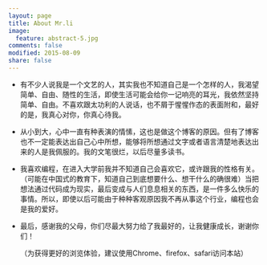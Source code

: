 ```yaml
---
layout: page
title: About Mr.li
image:
  feature: abstract-5.jpg
comments: false
modified: 2015-08-09
share: false
---
```


* 有不少人说我是一个文艺的人，其实我也不知道自己是一个怎样的人，我渴望简单、自由、随性的生活，即使生活可能会给你一记响亮的耳光，我依然坚持简单、自由。不喜欢跟太功利的人说话，也不屑于惺惺作态的表面附和，最好的是，我真心对你，你真心待我。

* 从小到大，心中一直有种表演的情愫，这也是做这个博客的原因。但有了博客也不一定能表达出自己心中所想，能够将所想通过文字或者语言清楚地表达出来的人是我佩服的。我的文笔很烂，以后尽量多读书。

* 我喜欢编程，在进入大学前我并不知道自己会喜欢它，或许跟我的性格有关。（可能在中国式的教育下，知道自己到底想要什么、想干什么的确很难）当把想法通过代码成为现实，最后变成与人们息息相关的东西，是一件多么快乐的事情。所以，即使以后可能由于种种客观原因我不再从事这个行业，编程也会是我的爱好。

* 最后，感谢我的父母，你们尽最大努力给了我最好的，让我健康成长，谢谢你们！

  （为获得更好的浏览体验，建议使用Chrome、firefox、safari访问本站）